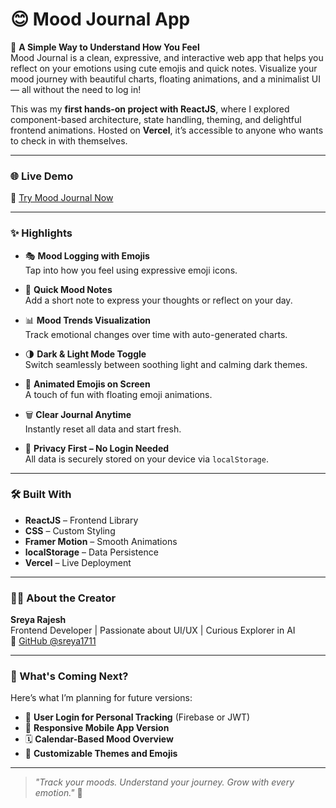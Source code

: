 # 😊 Mood Journal App

🚀 **A Simple Way to Understand How You Feel**  
Mood Journal is a clean, expressive, and interactive web app that helps you reflect on your emotions using cute emojis and quick notes. Visualize your mood journey with beautiful charts, floating animations, and a minimalist UI — all without the need to log in!

This was my **first hands-on project with ReactJS**, where I explored component-based architecture, state handling, theming, and delightful frontend animations. Hosted on **Vercel**, it’s accessible to anyone who wants to check in with themselves.

---

### 🌐 Live Demo

🔗 [Try Mood Journal Now](https://mood-journal-swart.vercel.app/)

---

### ✨ Highlights

- 🎭 **Mood Logging with Emojis**  
  Tap into how you feel using expressive emoji icons.

- 📝 **Quick Mood Notes**  
  Add a short note to express your thoughts or reflect on your day.

- 📊 **Mood Trends Visualization**  
  Track emotional changes over time with auto-generated charts.

- 🌗 **Dark & Light Mode Toggle**  
  Switch seamlessly between soothing light and calming dark themes.

- 🎈 **Animated Emojis on Screen**  
  A touch of fun with floating emoji animations.

- 🗑️ **Clear Journal Anytime**  
  Instantly reset all data and start fresh.

- 🔐 **Privacy First – No Login Needed**  
  All data is securely stored on your device via `localStorage`.

---

### 🛠 Built With

- **ReactJS** – Frontend Library  
- **CSS** – Custom Styling  
- **Framer Motion** – Smooth Animations  
- **localStorage** – Data Persistence  
- **Vercel** – Live Deployment

---

### 🙋‍♀️ About the Creator

**Sreya Rajesh**  
Frontend Developer | Passionate about UI/UX | Curious Explorer in AI  
🔗 [GitHub @sreya1711](https://github.com/sreya1711)

---

### 🔮 What's Coming Next?

Here’s what I’m planning for future versions:

- 🔐 **User Login for Personal Tracking** (Firebase or JWT)  
- 📱 **Responsive Mobile App Version**  
- 🗓️ **Calendar-Based Mood Overview**  
- 🎨 **Customizable Themes and Emojis**

---

> *"Track your moods. Understand your journey. Grow with every emotion."* 🌿
